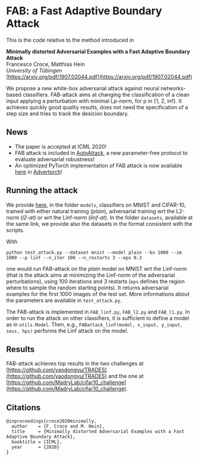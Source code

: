 # FAB: a Fast Adaptive Boundary Attack

This is the code relative to the method introduced in

**Minimally distorted Adversarial Examples with a Fast Adaptive Boundary Attack**\
Francesco Croce, Matthias Hein\
*University of Tübingen*\
[https://arxiv.org/pdf/1907.02044.pdf](https://arxiv.org/pdf/1907.02044.pdf)

We propose a new white-box adversarial attack against neural networks-based classifiers. FAB-attack aims at changing the
classification of a clean input applying a perturbation
with minimal Lp-norm, for p in {1, 2, inf}. It achieves quickly good quality results, does not need the specification of a step size
and tries to track the desicion boundary.

## News

+ The paper is accepted at ICML 2020!
+ FAB attack is included in [AutoAttack](https://github.com/fra31/auto-attack), a new parameter-free protocol to evaluate adversarial robustness!
+ An optimized PyTorch implementation of FAB attack is now available [here](https://github.com/BorealisAI/advertorch/blob/master/advertorch/attacks/fast_adaptive_boundary.py) in [Advertorch](https://github.com/BorealisAI/advertorch)!

## Running the attack

We provide [here](https://drive.google.com/file/d/1VBYsfON-lo_JQpmaRezSYxmnePmr49FN/view?usp=sharing), in the folder `models`, classifiers on MNIST and CIFAR-10, trained with either natural training (*plain*), adversarial training
wrt the L2-norm (*l2-at*) or wrt the Linf-norm (*linf-at*). In the folder `datasets`, available at the same link, we provide also the datasets in the format consistent with the scripts.

With

`python test_attack.py --dataset mnist --model plain --bs 1000 --im 1000 --p linf --n_iter 100 --n_restarts 3 --eps 0.3`

one would run FAB-attack on the *plain* model on MNIST wrt the Linf-norm (that is the attack aims at minimizing the Linf-norm of the
adversarial perturbations), using 100 iterations and 3 restarts (`eps` defines the region where to sample the random starting points).
It returns adversarial examples for the first 1000 images of the test set.
More informations about the parameters are available in `test_attack.py`.

The FAB-attack is implemented in `FAB_linf.py`, `FAB_l2.py` and `FAB_l1.py`.
In order to run the attack on other classifiers, it is sufficient to define a model as in `utils.Model`. Then, e.g.,
`FABattack_linf(model, x_input, y_input, sess, hps)`
performs the Linf attack on the model.

## Results

FAB-attack achieves top results in the two challenges at
[https://github.com/yaodongyu/TRADES](https://github.com/yaodongyu/TRADES) and the one at [https://github.com/MadryLab/cifar10_challenge](https://github.com/MadryLab/cifar10_challenge).

## Citations
```
@inproceedings{croce2020minimally,
  author    = {F. Croce and M. Hein},
  title     = {Minimally distorted Adversarial Examples with a Fast Adaptive Boundary Attack},
  booktitle = {ICML},
  year      = {2020}
}
```
